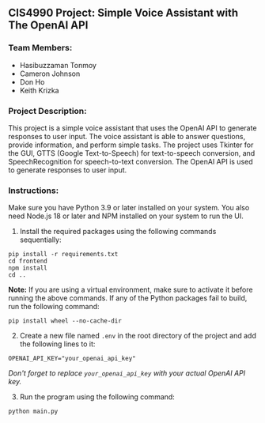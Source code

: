 ## CIS4990 Project: Simple Voice Assistant with The OpenAI API

### Team Members:

- Hasibuzzaman Tonmoy
- Cameron Johnson
- Don Ho
- Keith Krizka

### Project Description:

This project is a simple voice assistant that uses the OpenAI API to generate responses to user input. The voice assistant is able to answer questions, provide information, and perform simple tasks. The project uses Tkinter for the GUI, GTTS (Google Text-to-Speech) for text-to-speech conversion, and SpeechRecognition for speech-to-text conversion. The OpenAI API is used to generate responses to user input.

### Instructions:

Make sure you have Python 3.9 or later installed on your system. You also need Node.js 18 or later and NPM installed on your system to run the UI.

1. Install the required packages using the following commands sequentially:

```
pip install -r requirements.txt
cd frontend
npm install
cd ..
```

**Note:** If you are using a virtual environment, make sure to activate it before running the above commands. If any of the Python packages fail to build, run the following command:

```
pip install wheel --no-cache-dir
```

2. Create a new file named `.env` in the root directory of the project and add the following lines to it:

```
OPENAI_API_KEY="your_openai_api_key"
```

_Don't forget to replace `your_openai_api_key` with your actual OpenAI API key._

3. Run the program using the following command:

```
python main.py
```
